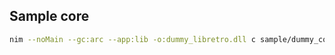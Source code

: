 ## Sample core

```bash
nim --noMain --gc:arc --app:lib -o:dummy_libretro.dll c sample/dummy_core.nim
```
